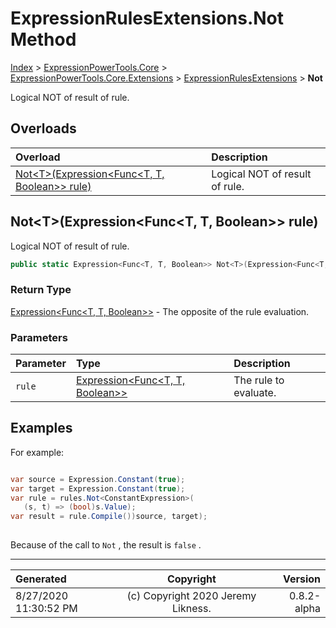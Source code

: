 ﻿# ExpressionRulesExtensions.Not Method

[Index](../index.md) > [ExpressionPowerTools.Core](ExpressionPowerTools.Core.a.md) > [ExpressionPowerTools.Core.Extensions](ExpressionPowerTools.Core.Extensions.n.md) > [ExpressionRulesExtensions](ExpressionPowerTools.Core.Extensions.ExpressionRulesExtensions.cs.md) > **Not**

Logical NOT of result of rule.

## Overloads

| Overload | Description |
| :-- | :-- |
| [Not&lt;T>(Expression&lt;Func&lt;T, T, Boolean>> rule)](#nottexpressionfunct-t-boolean-rule) | Logical NOT of result of rule. |
## Not&lt;T>(Expression&lt;Func&lt;T, T, Boolean>> rule)

Logical NOT of result of rule.

```csharp
public static Expression<Func<T, T, Boolean>> Not<T>(Expression<Func<T, T, Boolean>> rule)
```

### Return Type

 [Expression&lt;Func&lt;T, T, Boolean>>](https://docs.microsoft.com/dotnet/api/system.linq.expressions.expression-1)  - The opposite of the rule evaluation.

### Parameters

| Parameter | Type | Description |
| :-- | :-- | :-- |
| `rule` | [Expression&lt;Func&lt;T, T, Boolean>>](https://docs.microsoft.com/dotnet/api/system.linq.expressions.expression-1) | The rule to evaluate. |


## Examples

For example:

```csharp

var source = Expression.Constant(true);
var target = Expression.Constant(true);
var rule = rules.Not<ConstantExpression>(
   (s, t) => (bool)s.Value);
var result = rule.Compile())source, target);
             
```

Because of the call to `Not` , the result is `false` .


---

| Generated | Copyright | Version |
| :-- | :-: | --: |
| 8/27/2020 11:30:52 PM | (c) Copyright 2020 Jeremy Likness. | 0.8.2-alpha |

